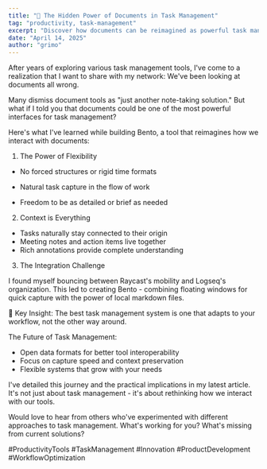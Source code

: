 ```yaml
---
title: "📝 The Hidden Power of Documents in Task Management"
tag: "productivity, task-management"
excerpt: "Discover how documents can be reimagined as powerful task management interfaces. Learn about the three key advantages - flexibility in capture, natural context preservation, and seamless integration - that make documents more than just note-taking tools. See how Bento combines the best of Raycast and Logseq to create a workflow that adapts to you, not the other way around."
date: "April 14, 2025"
author: "grimo"
---
```


After years of exploring various task management tools, I've come to a realization that I want to share with my network: We've been looking at documents all wrong.

Many dismiss document tools as "just another note-taking solution." But what if I told you that documents could be one of the most powerful interfaces for task management?

Here's what I've learned while building Bento, a tool that reimagines how we interact with documents:

1. The Power of Flexibility

- No forced structures or rigid time formats

- Natural task capture in the flow of work

- Freedom to be as detailed or brief as needed

2. Context is Everything

- Tasks naturally stay connected to their origin
- Meeting notes and action items live together
- Rich annotations provide complete understanding

3. The Integration Challenge

I found myself bouncing between Raycast's mobility and Logseq's organization. This led to creating Bento - combining floating windows for quick capture with the power of local markdown files.

🔑 Key Insight: The best task management system is one that adapts to your workflow, not the other way around.

The Future of Task Management:
- Open data formats for better tool interoperability
- Focus on capture speed and context preservation
- Flexible systems that grow with your needs

I've detailed this journey and the practical implications in my latest article. It's not just about task management - it's about rethinking how we interact with our tools.

Would love to hear from others who've experimented with different approaches to task management. What's working for you? What's missing from current solutions?

#ProductivityTools #TaskManagement #Innovation #ProductDevelopment #WorkflowOptimization